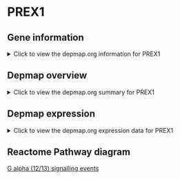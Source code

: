 <h1>PREX1</h1>

<h2>Gene information</h2>
<details>
  <summary>Click to view the depmap.org information for PREX1</summary>
  <iframe src="https://depmap.org/portal/gene/PREX1?tab=about" style="border:none;width:100%;height:800px"></iframe>
</details>

<h2>Depmap overview</h2>
<details>
  <summary>Click to view the depmap.org summary for PREX1</summary>
  <iframe src="https://depmap.org/portal/gene/PREX1?tab=overview" style="border:none;width:100%;height:800px"></iframe>
</details>

<h2>Depmap expression</h2>
<details>
  <summary>Click to view the depmap.org expression data for PREX1</summary>
  <iframe src="https://depmap.org/portal/gene/PREX1?tab=characterization" style="border:none;width:100%;height:800px"></iframe>
</details>



<h2>Reactome Pathway diagram</h2>
<a href="https://reactome.org/PathwayBrowser/#/R-HSA-416482" target="_BLANK">G alpha (12/13) signalling events</a>



